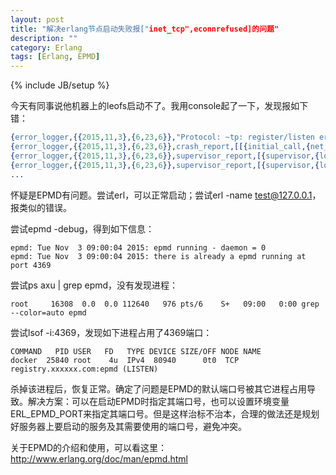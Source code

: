 ```yaml
---
layout: post
title: "解决erlang节点启动失败报["inet_tcp",econnrefused]的问题"
description: ""
category: Erlang
tags: [Erlang, EPMD]
---
```

{% include JB/setup %}

今天有同事说他机器上的leofs启动不了。我用console起了一下，发现报如下错：

``` erlang
{error_logger,{{2015,11,3},{6,23,6}},"Protocol: ~tp: register/listen error: ~tp~n",["inet_tcp",econnrefused]}
{error_logger,{{2015,11,3},{6,23,6}},crash_report,[[{initial_call,{net_kernel,init,['Argument__1']}},{pid,<0.601.0>},{registered_name,[]},{error_info,{exit,{error,badarg},[{gen_server,init_it,6,[{file,"gen_server.erl"},{line,322}]},{proc_lib,init_p_do_apply,3,[{file,"proc_lib.erl"},{line,237}]}]}},{ancestors,[net_sup,kernel_sup,<0.591.0>]},{messages,[]},{links,[#Port<0.1236>,<0.598.0>]},{dictionary,[{longnames,true}]},{trap_exit,true},{status,running},{heap_size,610},{stack_size,27},{reductions,774}],[]]}
{error_logger,{{2015,11,3},{6,23,6}},supervisor_report,[{supervisor,{local,net_sup}},{errorContext,start_error},{reason,{'EXIT',nodistribution}},{offender,[{pid,undefined},{name,net_kernel},{mfargs,{net_kernel,start_link,[['manager_0@192.168.1.132',longnames]]}},{restart_type,permanent},{shutdown,2000},{child_type,worker}]}]}
{error_logger,{{2015,11,3},{6,23,6}},supervisor_report,[{supervisor,{local,kernel_sup}},{errorContext,start_error},{reason,{shutdown,{failed_to_start_child,net_kernel,{'EXIT',nodistribution}}}},{offender,[{pid,undefined},{name,net_sup},{mfargs,{erl_distribution,start_link,[]}},{restart_type,permanent},{shutdown,infinity},{child_type,supervisor}]}]}
...
```
怀疑是EPMD有问题。尝试erl，可以正常启动；尝试erl -name test@127.0.0.1，报类似的错误。

尝试epmd -debug，得到如下信息：

```
epmd: Tue Nov  3 09:00:04 2015: epmd running - daemon = 0
epmd: Tue Nov  3 09:00:04 2015: there is already a epmd running at port 4369
```

尝试ps axu | grep epmd，没有发现进程：

```
root     16308  0.0  0.0 112640   976 pts/6    S+   09:00   0:00 grep --color=auto epmd
```

尝试lsof -i:4369，发现如下进程占用了4369端口：

```
COMMAND   PID USER   FD   TYPE DEVICE SIZE/OFF NODE NAME
docker  25840 root    4u  IPv4  80940      0t0  TCP registry.xxxxxx.com:epmd (LISTEN)
```

杀掉该进程后，恢复正常。确定了问题是EPMD的默认端口号被其它进程占用导致。解决方案：可以在启动EPMD时指定其端口号，也可以设置环境变量ERL_EPMD_PORT来指定其端口号。但是这样治标不治本，合理的做法还是规划好服务器上要启动的服务及其需要使用的端口号，避免冲突。

关于EPMD的介绍和使用，可以看这里：
http://www.erlang.org/doc/man/epmd.html
